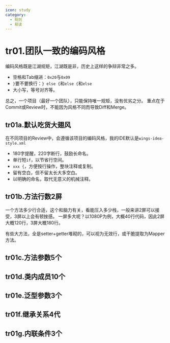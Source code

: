 ```yaml
---
icon: study
category:
  - 规则
  - 易读
---
```


# tr01.团队一致的编码风格

编码风格既是江湖规矩，江湖既是非，历史上这样的争辩非常之多。

* 空格和Tab缩进：`0x20`与`0x09`
* `}`要不要换行：`} else {`和`else {`和`else`
* 大小写，等号对齐等。

总之，一个项目（最好一个团队），只能保持唯一规矩，没有优劣之分。
重点在于Commit或Review时，不能因为风格不同而导致Diff和Merge。

## tr01a.默认吃货大翅风

在不同项目的Review中，会遵循该项目的编码风格，我的IDE默认是`wings-idea-style.xml`

* 180字提醒，220字断行，鼓励长命名。
* 单行短`if`，以节省行空间。
* `xxx {`，方便按行操作，整块注释或复制。
* 留有空白，但不留太长大多空白。
* 以明确的命名，取代无意义的机械注释。

## tr01b.方法行数2屏

一个方法多少行合适，这个和脑力有关，看能压入多少栈，一般来讲2屏可以接受，3屏以上会有顿挫感。
一屏多大呢？以1080P为例，大概40行代码，因此2屏大概120行，3屏大概180行。

有些大方法，全是setter+getter堆砌的，可以视为无效行，或干脆提取为Mapper方法。

## tr01c.方法参数5个


## tr01d.类内成员10个

## tr01e.泛型参数3个

## tr01f.继承关系4代

## tr01g.内联条件3个

